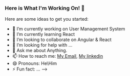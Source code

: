 ### Here is What I'm Working On! 👋



Here are some ideas to get you started:

- 🔭 I’m currently working on  User Management System
- 🌱 I’m currently learning React
- 👯 I’m looking to collaborate on Angular & React
- 🤔 I’m looking for help with ...
- 💬 Ask me about Anything.
- 📫 How to reach me: [My Email](rotyanir@gmail.com), [My linkedin](https://www.linkedin.com/in/yanir-rot-1454621b0/)
- 😄 Pronouns: He\Him
- ⚡ Fun fact: ...
-->
